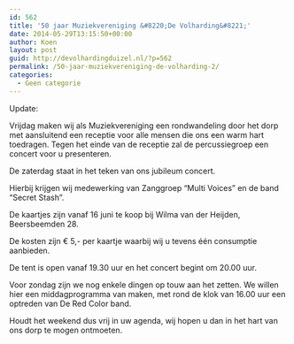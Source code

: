 ```yaml
---
id: 562
title: '50 jaar Muziekvereniging &#8220;De Volharding&#8221;'
date: 2014-05-29T13:15:50+00:00
author: Koen
layout: post
guid: http://devolhardingduizel.nl/?p=562
permalink: /50-jaar-muziekvereniging-de-volharding-2/
categories:
  - Geen categorie
---
```

Update:

Vrijdag maken wij als Muziekvereniging een rondwandeling door het dorp met aansluitend een receptie voor alle mensen die ons een warm hart toedragen. Tegen het einde van de receptie zal de percussiegroep een concert voor u presenteren.

De zaterdag staat in het teken van ons jubileum concert.

Hierbij krijgen wij medewerking van Zanggroep “Multi Voices” en de band “Secret Stash”.

De kaartjes zijn vanaf 16 juni te koop bij Wilma van der Heijden, Beersbeemden 28.

De kosten zijn € 5,- per kaartje waarbij wij u tevens één consumptie aanbieden.

De tent is open vanaf 19.30 uur en het concert begint om 20.00 uur.

Voor zondag zijn we nog enkele dingen op touw aan het zetten. We willen hier een middagprogramma van maken, met rond de klok van 16.00 uur een optreden van De Red Color band.

Houdt het weekend dus vrij in uw agenda, wij hopen u dan in het hart van ons dorp te mogen ontmoeten.